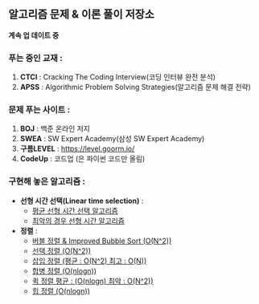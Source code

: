 ﻿## 알고리즘 문제 & 이론 풀이 저장소
  
**계속 업 데이트 중** 
 
### 푸는 중인 교재 :
1. **CTCI** : Cracking The Coding Interview(코딩 인터뷰 완전 분석)  
2. **APSS** : Algorithmic Problem Solving Strategies(알고리즘 문제 해결 전략)

### 문제 푸는 사이트 : 
1. **BOJ** : 백준 온라인 저지
2. **SWEA** : SW Expert Academy(삼성 SW Expert Academy)
3. **구름LEVEL** : https://level.goorm.io/
4. **CodeUp** : 코드업 (은 파이썬 코드만 올림)

### 구현해 놓은 알고리즘 : 
* **선형 시간 선택(Linear time selection)** : 
  * [평균 선형 시간 선택 알고리즘](https://github.com/woorimlee/Algorithm-Repository/blob/master/Algorithm/Linear%20time%20selection%20algorithm.cpp)
  * [최악의 경우 선형 시간  알고리즘](https://github.com/woorimlee/Algorithm-Repository/blob/master/Algorithm/Selection%20in%20worst%20case%20linear%20time%20algorithm.cpp)
* **정렬** :
  * [버블 정렬 & Improved Bubble Sort (O(N^2))](https://github.com/woorimlee/Algorithm-Repository/blob/master/Algorithm/Improved%20Bubble%20Sort.cpp)
  * [선택 정렬 (O(N^2))](https://github.com/woorimlee/Algorithm-Repository/blob/master/Algorithm/Selection%20Sort.cpp)
  * [삽입 정렬 (평균 : O(N^2) 최고 : O(N))](https://github.com/woorimlee/Algorithm-Repository/blob/master/Algorithm/Insertion%20Sort.cpp)
  * [합병 정렬 (O(nlogn))](https://github.com/woorimlee/Algorithm-Repository/blob/master/Algorithm/Merge%20Sort.cpp)
  * [퀵 정렬 평균 : (O(nlogn) 최악 : O(N^2))](https://github.com/woorimlee/Algorithm-Repository/blob/master/Algorithm/Quick%20Sort.cpp)
  * [힙 정렬 (O(nlogn))](https://github.com/woorimlee/Algorithm-Repository/blob/master/Algorithm/Heap%20Sort.cpp)
 
